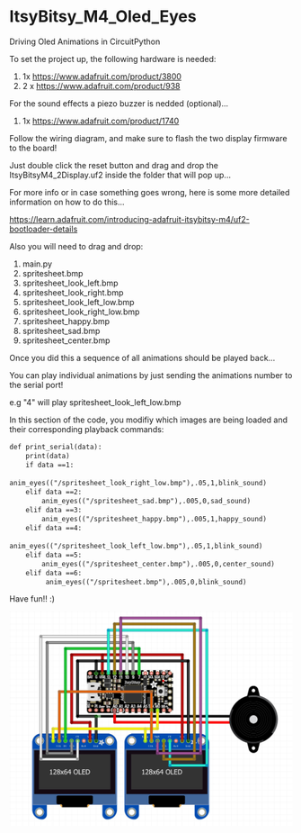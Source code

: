 # ItsyBitsy_M4_Oled_Eyes
Driving Oled Animations in CircuitPython

To set the project up, the following hardware is needed:
1. 1x https://www.adafruit.com/product/3800 
2. 2 x https://www.adafruit.com/product/938

For the sound effects a piezo buzzer is nedded (optional)...
1. 1x https://www.adafruit.com/product/1740

Follow the wiring diagram, and make sure to flash the two display firmware to the board!

Just double click the reset button and drag and drop the ItsyBitsyM4_2Display.uf2 inside the folder that will pop up...

For more info or in case something goes wrong, here is some more detailed information on how to do this...

https://learn.adafruit.com/introducing-adafruit-itsybitsy-m4/uf2-bootloader-details

Also you will need to drag and drop:
1. main.py 
2. spritesheet.bmp
3. spritesheet_look_left.bmp
4. spritesheet_look_right.bmp
5. spritesheet_look_left_low.bmp
6. spritesheet_look_right_low.bmp
7. spritesheet_happy.bmp
8. spritesheet_sad.bmp
9. spritesheet_center.bmp

Once you did this a sequence of all animations should be played back...

You can play individual animations by just sending the animations number to the serial port!

e.g "4" will play spritesheet_look_left_low.bmp

In this section of the code, you modifiy which images are being loaded and their corresponding playback commands:

```
def print_serial(data):
    print(data)
    if data ==1:
        anim_eyes(("/spritesheet_look_right_low.bmp"),.05,1,blink_sound)
    elif data ==2:
        anim_eyes(("/spritesheet_sad.bmp"),.005,0,sad_sound)
    elif data ==3:
        anim_eyes(("/spritesheet_happy.bmp"),.005,1,happy_sound)
    elif data ==4:
        anim_eyes(("/spritesheet_look_left_low.bmp"),.05,1,blink_sound)
    elif data ==5:
        anim_eyes(("/spritesheet_center.bmp"),.005,0,center_sound)
    elif data ==6:
         anim_eyes(("/spritesheet.bmp"),.005,0,blink_sound)
```

Have fun!! :)

![alt text](https://github.com/SwannSchilling/ItsyBitsy_M4_Oled_Eyes/blob/main/OledsAndBuzzer.JPG)

